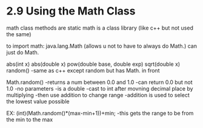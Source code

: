 # 2.9 Using the Math Class

math class methods are static
math is a class library (like c++ but not used the same)

to import math:
java.lang.Math (allows u not to have to always do Math.)
can just do Math.

abs(int x)
abs(double x)
pow(double base, double exp)
sqrt(double x)
random()
-same as c++ except random but has Math. in front

Math.random()
-returns a num between 0.0 and 1.0
-can return 0.0 but not 1.0
-no parameters
-is a double
-cast to int after movning decimal place by multiplying
-then use addition to change range
-addition is used to select the lowest value possible

EX:
(int)(Math.random()*(max-min+1))+min;
-this gets the range to be from the min to the max
